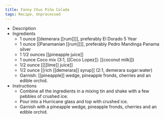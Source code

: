```yaml
---
title: Fanny Chus Piña Colada
tags: Recipe, Unprocessed
---
```


- Description
- Ingredients
	- 1 ounce [[demerara [[rum]]]], preferably El Dorado 5 Year
	- 1 ounce [[Panamanian [[rum]]]], preferably Pedro Mandinga Panama silver
	- 1 1/2 ounces [[pineapple juice]]
	- 1 ounce Coco mix (3:1, [[Coco Lopez]]: [[coconut milk]])
	- 1/2 ounce [[[[lime]] juice]]
	- 1/2 ounce [[rich [[demerara]] syrup]] (2:1, demerara sugar:water)
	- Garnish: [[pineapple]] wedge, pineapple fronds, cherries and an edible orchid.
- Instructions
	- Combine all the ingredients in a mixing tin and shake with a few pebbles of crushed ice.
	- Pour into a Hurricane glass and top with crushed ice.
	- Garnish with a pineapple wedge, pineapple fronds, cherries and an edible orchid.
